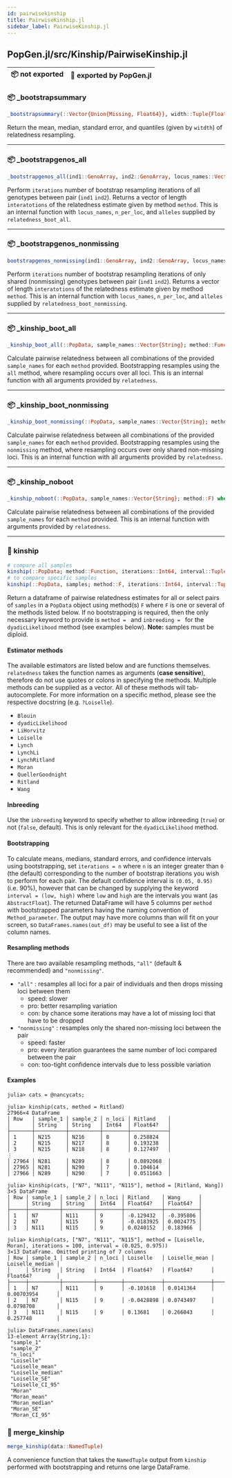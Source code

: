 ```yaml
---
id: pairwisekinship
title: PairwiseKinship.jl
sidebar_label: PairwiseKinship.jl
---
```

## PopGen.jl/src/Kinship/PairwiseKinship.jl
| 📦  not exported | 🔵  exported by PopGen.jl |
|:---:|:---:|

### 📦 _bootstrapsummary
```julia
_bootstrapsummary(::Vector{Union{Missing, Float64}}, width::Tuple{Float64, Float64})
```
Return the mean, median, standard error, and quantiles (given by `witdth`) of relatedness resampling.


----

### 📦 _bootstrapgenos_all
```julia
_bootstrapgenos_all(ind1::GenoArray, ind2::GenoArray, locus_names::Vector{Symbol}, n_per_loc::Vector{Int}, alleles::NamedTuple; method::Function, iterations::Int)
```
Perform `iterations` number of bootstrap resampling iterations of all genotypes between pair (`ind1` `ind2`). Returns a vector of length `interatotions`
of the relatedness estimate given by method `method`. This is an internal function with `locus_names`, `n_per_loc`, and `alleles` supplied by `relatedness_boot_all`.

----

### 📦 _bootstrapgenos_nonmissing
```julia
bootstrapgenos_nonmissing(ind1::GenoArray, ind2::GenoArray, locus_names::Vector{Symbol}, n_per_loc::Vector{Int}, alleles::NamedTuple; method::Function, iterations::Int)
```
Perform `iterations` number of bootstrap resampling iterations of only shared (nonmissing) genotypes between pair (`ind1` `ind2`). Returns a vector of length `interatotions`
of the relatedness estimate given by method `method`. This is an internal function with `locus_names`, `n_per_loc`, and `alleles` supplied by `relatedness_boot_nonmissing`.


----

### 📦 _kinship_boot_all
```julia
_kinship_boot_all(::PopData, sample_names::Vector{String}; method::Function, iterations::Int, interval::Tuple{Float64, Float64})
```
Calculate pairwise relatedness between all combinations of the provided `sample_names` for each `method` provided. Bootstrapping resamples using
the `all` method, where resampling occurs over all loci. This is an internal function with all arguments provided by `relatedness`.


----

### 📦 _kinship_boot_nonmissing
```julia
_kinship_boot_nonmissing(::PopData, sample_names::Vector{String}; method::F, iterations::Int, interval::Tuple{Float64, Float64}) where F
```
Calculate pairwise relatedness between all combinations of the provided `sample_names` for each `method` provided. Bootstrapping resamples using
the `nonmissing` method, where resampling occurs over only shared non-missing loci. This is an internal function with all arguments provided by `relatedness`.


----

### 📦 _kinship_noboot
```julia
_kinship_noboot(::PopData, sample_names::Vector{String}; method::F) where F
```
Calculate pairwise relatedness between all combinations of the provided `sample_names` for each `method` provided. 
This is an internal function with arguments provided by `relatedness`.


----

### 🔵 kinship
```julia
# compare all samples
kinship(::PopData; method::Function, iterations::Int64, interval::Tuple{Float64, Float64}, resample::String, inbreeding::Bool = false)
# to compare specific samples
kinship(::PopData, samples; method::F, iterations::Int64, interval::Tuple{Float64, Float64}, resample::String, inbreeding::Bool = false)
```
Return a dataframe of pairwise relatedness estimates for all or select pairs of `samples` in a `PopData` object using 
method(s) `F` where `F` is one or several of the methods listed below. If no bootstrapping is required, then the only 
necessary keyword to provide is `method = ` and `inbreeding = ` for the `dyadicLikelihood` method (see examples below). **Note:** samples must be diploid.

#### Estimator methods

The available estimators are listed below and are functions themselves. `relatedness` takes the
function names as arguments (**case sensitive**), therefore do not use quotes or colons
in specifying the methods. Multiple methods can be supplied as a vector. All of these methods will tab-autocomplete.
For more information on a specific method, please see the respective docstring (e.g. `?Loiselle`).
- `Blouin`
- `dyadicLikelihood`
- `LiHorvitz`
- `Loiselle`
- `Lynch`
- `LynchLi`
- `LynchRitland`
- `Moran`
- `QuellerGoodnight`
- `Ritland`
- `Wang`

#### Inbreeding

Use the `inbreeding` keyword to specify whether to allow inbreeding (`true`) or not (`false`, default).
This is only relevant for the `dyadicLikelihood` method.

#### Bootstrapping
To calculate means, medians, standard errors, and confidence intervals using bootstrapping,
set `iterations = n` where `n` is an integer greater than `0` (the default) corresponding to the number
of bootstrap iterations you wish to perform for each pair. The default confidence interval is `(0.05, 0.95)` (i.e. 90%),
however that can be changed by supplying the keyword `interval = (low, high)` where `low` and `high` are the intervals you want 
(as `AbstractFloat`). The returned DataFrame will have 5 columns per `method` with bootstrapped parameters having the naming
convention of `Method_parameter`. The output may have more columns than will fit on your screen, so `DataFrames.names(out_df)`
may be useful to see a list of the column names.

#### Resampling methods

There are two available resampling methods, `"all"` (default  & recommended) and `"nonmissing"`.
- `"all"` : resamples all loci for a pair of individuals and then drops missing loci between them
    - speed: slower
    - pro: better resampling variation
    - con: by chance some iterations may have a lot of missing loci that have to be dropped
- `"nonmissing"` : resamples only the shared non-missing loci between the pair
    - speed: faster
    - pro: every iteration guarantees the same number of loci compared between the pair
    - con: too-tight confidence intervals due to less possible variation

#### Examples
```
julia> cats = @nancycats;

julia> kinship(cats, method = Ritland)
27966×4 DataFrame
│ Row   │ sample_1 │ sample_2 │ n_loci │ Ritland    │
│       │ String   │ String   │ Int64  │ Float64?   │
├───────┼──────────┼──────────┼────────┼────────────┤
│ 1     │ N215     │ N216     │ 8      │ 0.258824   │
│ 2     │ N215     │ N217     │ 8      │ 0.193238   │
│ 3     │ N215     │ N218     │ 8      │ 0.127497   │
⋮
│ 27964 │ N281     │ N289     │ 8      │ 0.0892068  │
│ 27965 │ N281     │ N290     │ 7      │ 0.104614   │
│ 27966 │ N289     │ N290     │ 7      │ 0.0511663  │

julia> kinship(cats, ["N7", "N111", "N115"], method = [Ritland, Wang])
3×5 DataFrame
│ Row │ sample_1 │ sample_2 │ n_loci │ Ritland    │ Wang      │
│     │ String   │ String   │ Int64  │ Float64?   │ Float64?  │
├─────┼──────────┼──────────┼────────┼────────────┼───────────┤
│ 1   │ N7       │ N111     │ 9      │ -0.129432  │ -0.395806 │
│ 2   │ N7       │ N115     │ 9      │ -0.0183925 │ 0.0024775 │
│ 3   │ N111     │ N115     │ 9      │ 0.0240152  │ 0.183966  │

julia> kinship(cats, ["N7", "N111", "N115"], method = [Loiselle, Moran], iterations = 100, interval = (0.025, 0.975))
3×13 DataFrame. Omitted printing of 7 columns
│ Row │ sample_1 │ sample_2 │ n_loci │ Loiselle   │ Loiselle_mean │ Loiselle_median │
│     │ String   │ String   │ Int64  │ Float64?   │ Float64?      │ Float64?        │
├─────┼──────────┼──────────┼────────┼────────────┼───────────────┼─────────────────┤
│ 1   │ N7       │ N111     │ 9      │ -0.101618  │ 0.0141364     │ 0.00703954      │
│ 2   │ N7       │ N115     │ 9      │ -0.0428898 │ 0.0743497     │ 0.0798708       │
│ 3   │ N111     │ N115     │ 9      │ 0.13681    │ 0.266043      │ 0.257748        │

julia> DataFrames.names(ans)
13-element Array{String,1}:
 "sample_1"
 "sample_2"
 "n_loci"
 "Loiselle"
 "Loiselle_mean"
 "Loiselle_median"
 "Loiselle_SE"
 "Loiselle_CI_95"
 "Moran"
 "Moran_mean"
 "Moran_median"
 "Moran_SE"
 "Moran_CI_95"
```

### 🔵 merge_kinship
```julia
merge_kinship(data::NamedTuple)
```
A convenience function that takes the `NamedTuple` output from `kinship` performed with bootstrapping
and returns one large DataFrame.
